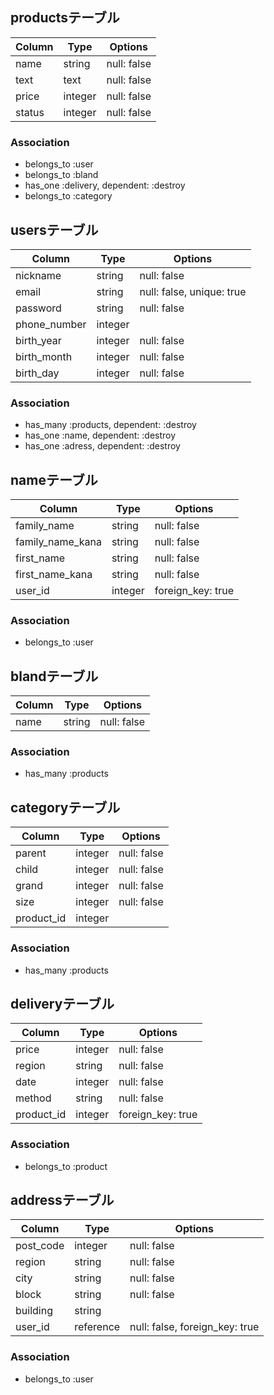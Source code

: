 ## productsテーブル
|Column|Type|Options|
|------|----|-------|
|name|string|null: false|
|text|text|null: false|
|price|integer|null: false|
|status|integer|null: false|
### Association
- belongs_to :user
- belongs_to :bland
- has_one :delivery, dependent: :destroy
- belongs_to :category

## usersテーブル
|Column|Type|Options|
|------|----|-------|
|nickname|string|null: false|
|email|string|null: false, unique: true|
|password|string|null: false|
|phone_number|integer|
|birth_year|integer|null: false|
|birth_month|integer|null: false|
|birth_day|integer|null: false|
### Association
- has_many :products, dependent: :destroy
- has_one :name, dependent: :destroy
- has_one :adress, dependent: :destroy

## nameテーブル
|Column|Type|Options|
|------|----|-------|
|family_name|string|null: false|
|family_name_kana|string|null: false|
|first_name|string|null: false|
|first_name_kana|string|null: false|
|user_id|integer|foreign_key: true|
### Association
- belongs_to :user

## blandテーブル
|Column|Type|Options|
|------|----|-------|
|name|string|null: false|
### Association
- has_many :products

## categoryテーブル
|Column|Type|Options|
|------|----|-------|
|parent|integer|null: false|
|child|integer|null: false|
|grand|integer|null: false|
|size|integer|null: false|
|product_id|integer|
### Association
- has_many :products

## deliveryテーブル
|Column|Type|Options|
|------|----|-------|
|price|integer|null: false|
|region|string|null: false|
|date|integer|null: false|
|method|string|null: false|
|product_id|integer|foreign_key: true|
### Association
- belongs_to :product

## addressテーブル
|Column|Type|Options|
|------|----|-------|
|post_code|integer|null: false|
|region|string|null: false|
|city|string|null: false|
|block|string|null: false|
|building|string|
|user_id|reference|null: false, foreign_key: true|
### Association
- belongs_to :user
